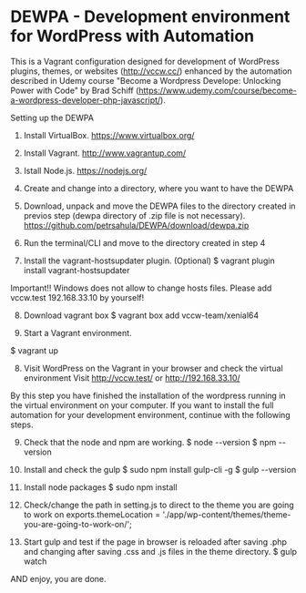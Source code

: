 # DEWPA - Development environment for WordPress with Automation

This is a Vagrant configuration designed for development of WordPress plugins, themes, or websites (<http://vccw.cc/>) enhanced by the automation described in Udemy course "Become a Wordpress Develope: Unlocking Power with Code" by Brad Schiff (<https://www.udemy.com/course/become-a-wordpress-developer-php-javascript/>).

Setting up the DEWPA

1. Install VirtualBox.
<https://www.virtualbox.org/>

2. Install Vagrant.
<http://www.vagrantup.com/>

3. Istall Node.js.
<https://nodejs.org/>

4. Create and change into a directory, where you want to have the DEWPA

5. Download, unpack and move the DEWPA files to the directory created in previos step (dewpa directory of .zip file is not necessary).
<https://github.com/petrsahula/DEWPA/download/dewpa.zip>

6. Run the terminal/CLI and move to the directory created in step 4

7. Install the vagrant-hostsupdater plugin. (Optional)
$ vagrant plugin install vagrant-hostsupdater

Important!!
Windows does not allow to change hosts files. Please add vccw.test 192.168.33.10 by yourself!

8. Download vagrant box
$ vagrant box add vccw-team/xenial64

7. Start a Vagrant environment.

$ vagrant up

8. Visit WordPress on the Vagrant in your browser and check the virtual environment
Visit http://vccw.test/ or http://192.168.33.10/

By this step you have finished the installation of the wordpress running in the virtual environment on your computer. If you want to install the full automation for your development environment, continue with the following steps.

9. Check that the node and npm are working.
$ node --version
$ npm --version

10. Install and check the gulp
$ sudo npm install gulp-cli -g
$ gulp --version

11. Install node packages
$ sudo npm install

12. Check/change the path in setting.js to direct to the theme you are going to work on
exports.themeLocation = './app/wp-content/themes/theme-you-are-going-to-work-on/';

13. Start gulp and test if the page in browser is reloaded after saving .php and changing after saving .css and .js files in the theme directory.
$ gulp watch

AND enjoy, you are done.